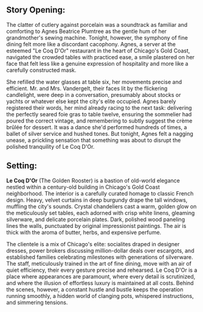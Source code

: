## Story Opening:

The clatter of cutlery against porcelain was a soundtrack as familiar and comforting to Agnes Beatrice Plumtree as the gentle hum of her grandmother's sewing machine. Tonight, however, the symphony of fine dining felt more like a discordant cacophony. Agnes, a server at the esteemed "Le Coq D'Or" restaurant in the heart of Chicago's Gold Coast, navigated the crowded tables with practiced ease, a smile plastered on her face that felt less like a genuine expression of hospitality and more like a carefully constructed mask.

She refilled the water glasses at table six, her movements precise and efficient. Mr. and Mrs. Vandergelt, their faces lit by the flickering candlelight, were deep in a conversation, presumably about stocks or yachts or whatever else kept the city's elite occupied. Agnes barely registered their words, her mind already racing to the next task: delivering the perfectly seared foie gras to table twelve, ensuring the sommelier had poured the correct vintage, and remembering to subtly suggest the crème brûlée for dessert. It was a dance she'd performed hundreds of times, a ballet of silver service and hushed tones. But tonight, Agnes felt a nagging unease, a prickling sensation that something was about to disrupt the polished tranquility of Le Coq D'Or.
## Setting:

**Le Coq D'Or** (The Golden Rooster) is a bastion of old-world elegance nestled within a century-old building in Chicago's Gold Coast neighborhood. The interior is a carefully curated homage to classic French design. Heavy, velvet curtains in deep burgundy drape the tall windows, muffling the city's sounds. Crystal chandeliers cast a warm, golden glow on the meticulously set tables, each adorned with crisp white linens, gleaming silverware, and delicate porcelain plates. Dark, polished wood paneling lines the walls, punctuated by original impressionist paintings. The air is thick with the aroma of butter, herbs, and expensive perfume.

The clientele is a mix of Chicago's elite: socialites draped in designer dresses, power brokers discussing million-dollar deals over escargots, and established families celebrating milestones with generations of silverware. The staff, meticulously trained in the art of fine dining, move with an air of quiet efficiency, their every gesture precise and rehearsed. Le Coq D'Or is a place where appearances are paramount, where every detail is scrutinized, and where the illusion of effortless luxury is maintained at all costs. Behind the scenes, however, a constant hustle and bustle keeps the operation running smoothly, a hidden world of clanging pots, whispered instructions, and simmering tensions.
